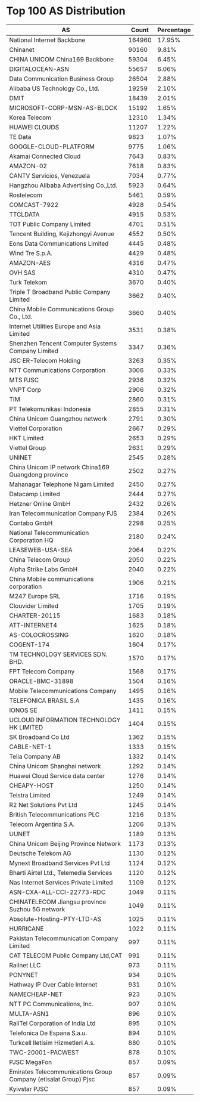 # Top 100 AS Distribution
| AS | Count | Percentage |
|----|----|----|
| National Internet Backbone | 164960 | 17.95% |
| Chinanet | 90160 | 9.81% |
| CHINA UNICOM China169 Backbone | 59304 | 6.45% |
| DIGITALOCEAN-ASN | 55657 | 6.06% |
| Data Communication Business Group | 26504 | 2.88% |
| Alibaba US Technology Co., Ltd. | 19259 | 2.10% |
| DMIT | 18439 | 2.01% |
| MICROSOFT-CORP-MSN-AS-BLOCK | 15192 | 1.65% |
| Korea Telecom | 12310 | 1.34% |
| HUAWEI CLOUDS | 11207 | 1.22% |
| TE Data | 9823 | 1.07% |
| GOOGLE-CLOUD-PLATFORM | 9775 | 1.06% |
| Akamai Connected Cloud | 7643 | 0.83% |
| AMAZON-02 | 7618 | 0.83% |
| CANTV Servicios, Venezuela | 7034 | 0.77% |
| Hangzhou Alibaba Advertising Co.,Ltd. | 5923 | 0.64% |
| Rostelecom | 5461 | 0.59% |
| COMCAST-7922 | 4928 | 0.54% |
| TTCLDATA | 4915 | 0.53% |
| TOT Public Company Limited | 4701 | 0.51% |
| Tencent Building, Kejizhongyi Avenue | 4552 | 0.50% |
| Eons Data Communications Limited | 4445 | 0.48% |
| Wind Tre S.p.A. | 4429 | 0.48% |
| AMAZON-AES | 4316 | 0.47% |
| OVH SAS | 4310 | 0.47% |
| Turk Telekom | 3670 | 0.40% |
| Triple T Broadband Public Company Limited | 3662 | 0.40% |
| China Mobile Communications Group Co., Ltd. | 3660 | 0.40% |
| Internet Utilities Europe and Asia Limited | 3531 | 0.38% |
| Shenzhen Tencent Computer Systems Company Limited | 3347 | 0.36% |
| JSC ER-Telecom Holding | 3263 | 0.35% |
| NTT Communications Corporation | 3006 | 0.33% |
| MTS PJSC | 2936 | 0.32% |
| VNPT Corp | 2906 | 0.32% |
| TIM | 2860 | 0.31% |
| PT Telekomunikasi Indonesia | 2855 | 0.31% |
| China Unicom Guangzhou network | 2791 | 0.30% |
| Viettel Corporation | 2667 | 0.29% |
| HKT Limited | 2653 | 0.29% |
| Viettel Group | 2631 | 0.29% |
| UNINET | 2545 | 0.28% |
| China Unicom IP network China169 Guangdong province | 2502 | 0.27% |
| Mahanagar Telephone Nigam Limited | 2450 | 0.27% |
| Datacamp Limited | 2444 | 0.27% |
| Hetzner Online GmbH | 2432 | 0.26% |
| Iran Telecommunication Company PJS | 2384 | 0.26% |
| Contabo GmbH | 2298 | 0.25% |
| National Telecommunication Corporation HQ | 2180 | 0.24% |
| LEASEWEB-USA-SEA | 2064 | 0.22% |
| China Telecom Group | 2050 | 0.22% |
| Alpha Strike Labs GmbH | 2040 | 0.22% |
| China Mobile communications corporation | 1906 | 0.21% |
| M247 Europe SRL | 1716 | 0.19% |
| Clouvider Limited | 1705 | 0.19% |
| CHARTER-20115 | 1683 | 0.18% |
| ATT-INTERNET4 | 1625 | 0.18% |
| AS-COLOCROSSING | 1620 | 0.18% |
| COGENT-174 | 1604 | 0.17% |
| TM TECHNOLOGY SERVICES SDN. BHD. | 1570 | 0.17% |
| FPT Telecom Company | 1568 | 0.17% |
| ORACLE-BMC-31898 | 1504 | 0.16% |
| Mobile Telecommunications Company | 1495 | 0.16% |
| TELEFONICA BRASIL S.A | 1435 | 0.16% |
| IONOS SE | 1411 | 0.15% |
| UCLOUD INFORMATION TECHNOLOGY HK LIMITED | 1404 | 0.15% |
| SK Broadband Co Ltd | 1362 | 0.15% |
| CABLE-NET-1 | 1333 | 0.15% |
| Telia Company AB | 1332 | 0.14% |
| China Unicom Shanghai network | 1292 | 0.14% |
| Huawei Cloud Service data center | 1276 | 0.14% |
| CHEAPY-HOST | 1250 | 0.14% |
| Telstra Limited | 1249 | 0.14% |
| R2 Net Solutions Pvt Ltd | 1245 | 0.14% |
| British Telecommunications PLC | 1216 | 0.13% |
| Telecom Argentina S.A. | 1206 | 0.13% |
| UUNET | 1189 | 0.13% |
| China Unicom Beijing Province Network | 1173 | 0.13% |
| Deutsche Telekom AG | 1130 | 0.12% |
| Mynext Broadband Services Pvt Ltd | 1124 | 0.12% |
| Bharti Airtel Ltd., Telemedia Services | 1120 | 0.12% |
| Nas Internet Services Private Limited | 1109 | 0.12% |
| ASN-CXA-ALL-CCI-22773-RDC | 1049 | 0.11% |
| CHINATELECOM Jiangsu province Suzhou 5G network | 1049 | 0.11% |
| Absolute-Hosting-PTY-LTD-AS | 1025 | 0.11% |
| HURRICANE | 1022 | 0.11% |
| Pakistan Telecommunication Company Limited | 997 | 0.11% |
| CAT TELECOM Public Company Ltd,CAT | 991 | 0.11% |
| Railnet LLC | 973 | 0.11% |
| PONYNET | 934 | 0.10% |
| Hathway IP Over Cable Internet | 931 | 0.10% |
| NAMECHEAP-NET | 923 | 0.10% |
| NTT PC Communications, Inc. | 907 | 0.10% |
| MULTA-ASN1 | 896 | 0.10% |
| RailTel Corporation of India Ltd | 895 | 0.10% |
| Telefonica De Espana S.a.u. | 894 | 0.10% |
| Turkcell Iletisim Hizmetleri A.s. | 880 | 0.10% |
| TWC-20001-PACWEST | 878 | 0.10% |
| PJSC MegaFon | 857 | 0.09% |
| Emirates Telecommunications Group Company (etisalat Group) Pjsc | 857 | 0.09% |
| Kyivstar PJSC | 857 | 0.09% |
